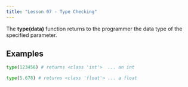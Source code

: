 ```yaml
---
title: "Lesson 07 - Type Checking"
---
```


The **type(data)** function returns to the programmer the data type of the specified parameter.

## Examples

```python
type(123456) # returns <class 'int'>  ... an int
```

```python
type(5.678) # returns <class 'float'> ... a float
```
